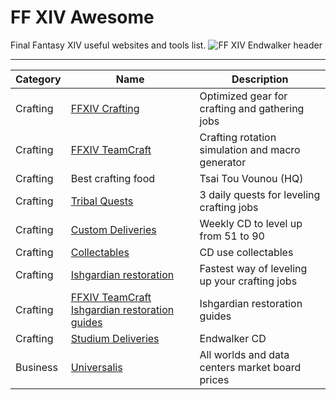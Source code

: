 FF XIV Awesome
===
Final Fantasy XIV useful websites and tools list.
![FF XIV Endwalker header](https://pbs.twimg.com/media/EthcSCyXYAAw9sJ?format=jpg&name=large)

---

| Category | Name                                                                                                                  | Description                                      |
| -------- | --------------------------------------------------------------------------------------------------------------------- | ------------------------------------------------ |
| Crafting | [FFXIV Crafting](https://ffxivcrafting.com/equipment)                                                                 | Optimized gear for crafting and gathering jobs   |
| Crafting | [FFXIV TeamCraft](https://ffxivteamcraft.com/simulator/3241/1266)                                                     | Crafting rotation simulation and macro generator |
| Crafting | Best crafting food                                                                                                    | Tsai Tou Vounou (HQ)                             |
| Crafting | [Tribal Quests](https://ffxiv.consolegameswiki.com/wiki/Tribal_Quests)                                                | 3 daily quests for leveling crafting jobs        |
| Crafting | [Custom Deliveries](https://ffxiv.consolegameswiki.com/wiki/Custom_Deliveries)                                        | Weekly CD to level up from 51 to 90                     |
| Crafting | [Collectables](https://ffxiv.consolegameswiki.com/wiki/Collectables)                                                  | CD use collectables                              |
| Crafting | [Ishgardian restoration](https://na.finalfantasyxiv.com/lodestone/ishgardian_restoration/)                            | Fastest way of leveling up your crafting jobs    |
| Crafting | [FFXIV TeamCraft Ishgardian restoration guides](https://guides.ffxivteamcraft.com/guide/ishgardian-restoration-guide) | Ishgardian restoration guides                    |
| Crafting | [Studium Deliveries](https://ffxiv.consolegameswiki.com/wiki/Studium_Deliveries)                                      | Endwalker CD                                     |
| Business | [Universalis](https://universalis.app/)                                                                               | All worlds and data centers market board prices  |
